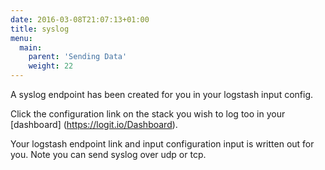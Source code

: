 ```yaml
---
date: 2016-03-08T21:07:13+01:00
title: syslog
menu:
  main:
    parent: 'Sending Data'
    weight: 22
---
```


A syslog endpoint has been created for you in your logstash input config.

Click the configuration link on the stack you wish to log too in your [dashboard] (https://logit.io/Dashboard).

Your logstash endpoint link and input configuration input is written out for you. Note you can send syslog over udp or tcp.
